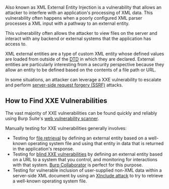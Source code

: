 Also known as XML External Entity Injection is a vulnerability that allows an attacker to interfere with an application's processing of XML data. This vulnerability often happens when a poorly configured XML parser processes a XML input with a pathway to an external entity.


This vulnerability often allows the attacker to view files on the server and interact with any backend or external systems that the application has access to.

XML external entities are a type of custom XML entity whose defined values are loaded from outside of the [DTD](https://portswigger.net/web-security/xxe/xml-entities) in which they are declared. External entities are particularly interesting from a security perspective because they allow an entity to be defined based on the contents of a file path or URL.

In some situations, an attacker can leverage a XXE vulnerability to escalate and perform [server-side request forgery (SSRF)](obsidian://open?vault=security-notes&file=Offensive%20Security%2FWeb%20Application%20Security%2FServer-side%20Vulnerabilities%2FServer-side%20Request%20Forgery%2FIntroduction) attacks.
## How to Find XXE Vulnerabilities
The vast majority of XXE vulnerabilities can be found quickly and reliably using Burp Suite's [web vulnerability scanner](https://portswigger.net/burp/vulnerability-scanner).

Manually testing for XXE vulnerabilities generally involves:
- Testing for [file retrieval](obsidian://open?vault=security-notes&file=Offensive%20Security%2FWeb%20Application%20Security%2FServer-side%20Vulnerabilities%2FXXE%20Injection%2FCommon%20XXE%20Attacks%2FExploiting%20XXE%20to%20Retrieve%20Files) by defining an external entity based on a well-known operating system file and using that entity in data that is returned in the application's response.
- Testing for [blind XXE vulnerabilities](obsidian://open?vault=security-notes&file=Offensive%20Security%2FWeb%20Application%20Security%2FServer-side%20Vulnerabilities%2FXXE%20Injection%2FBlind%20XXE%20Injection%2FIntroduction) by defining an external entity based on a URL to a system that you control, and monitoring for interactions with that system. [Burp Collaborator](https://portswigger.net/burp/documentation/desktop/tools/collaborator) is perfect for this purpose.
- Testing for vulnerable inclusion of user-supplied non-XML data within a server-side XML document by using an [XInclude attack](obsidian://open?vault=security-notes&file=Offensive%20Security%2FWeb%20Application%20Security%2FServer-side%20Vulnerabilities%2FXXE%20Injection%2FHidden%20Attack%20Surfaces%20for%20XXE%20Attacks%2FXInclude%20Attacks) to try to retrieve a well-known operating system file.